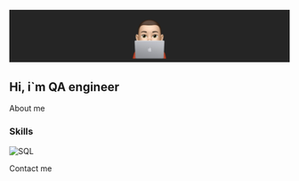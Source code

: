 [![Header](https://github.com/SamGruzdev/samgruzdev/blob/main/assets/Header.png)](http://samgruzdev.ru/)

## Hi, i`m QA engineer

About me

### Skills
![SQL](https://img.shields.io/badge/-SQL-252525?style=for-the-badge&logo=Java&logoColor=0000)

Contact me
